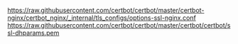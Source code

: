 https://raw.githubusercontent.com/certbot/certbot/master/certbot-nginx/certbot_nginx/_internal/tls_configs/options-ssl-nginx.conf
https://raw.githubusercontent.com/certbot/certbot/master/certbot/certbot/ssl-dhparams.pem
